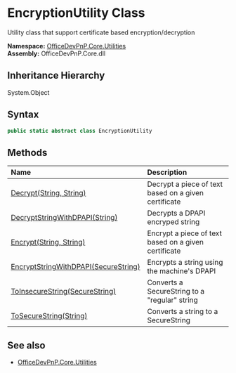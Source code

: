 # EncryptionUtility Class
 Utility class that support certificate based encryption/decryption   

**Namespace:** [OfficeDevPnP.Core.Utilities](OfficeDevPnP.Core.Utilities.md)  
**Assembly:** OfficeDevPnP.Core.dll  
## Inheritance Hierarchy
System.Object  
## Syntax
```C#
public static abstract class EncryptionUtility
```
## Methods
|**Name**|**Description**|
|:-----|:-----|
| [Decrypt(String, String)](OfficeDevPnP.Core.Utilities.EncryptionUtility.2aead82c.md) | Decrypt a piece of text based on a given certificate
| [DecryptStringWithDPAPI(String)](OfficeDevPnP.Core.Utilities.EncryptionUtility.eaa909fb.md) | Decrypts a DPAPI encryped string
| [Encrypt(String, String)](OfficeDevPnP.Core.Utilities.EncryptionUtility.3590187d.md) | Encrypt a piece of text based on a given certificate
| [EncryptStringWithDPAPI(SecureString)](OfficeDevPnP.Core.Utilities.EncryptionUtility.43071e1e.md) | Encrypts a string using the machine's DPAPI
| [ToInsecureString(SecureString)](OfficeDevPnP.Core.Utilities.EncryptionUtility.3ca7d56a.md) | Converts a SecureString to a "regular" string
| [ToSecureString(String)](OfficeDevPnP.Core.Utilities.EncryptionUtility.8f030b6a.md) | Converts a string to a SecureString
## See also
- [OfficeDevPnP.Core.Utilities](OfficeDevPnP.Core.Utilities.md)
